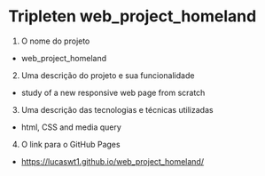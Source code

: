 # Tripleten web_project_homeland

1. O nome do projeto

- web_project_homeland

2. Uma descrição do projeto e sua funcionalidade

- study of a new responsive web page from scratch

3. Uma descrição das tecnologias e técnicas utilizadas

- html, CSS and media query

4. O link para o GitHub Pages

- https://lucaswt1.github.io/web_project_homeland/
